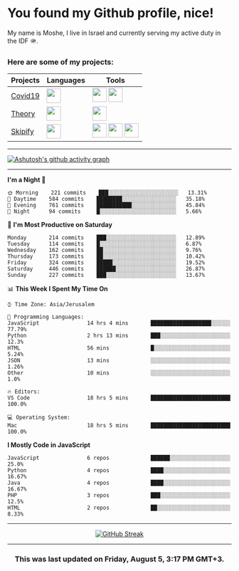 <h1>You found my Github profile, nice!</h1>
<p>
    My name is Moshe, I live in Israel and currently serving my active duty in the IDF 🪖.
</p>

<h3>Here are some of my projects:</h3>

| Projects                                          | Languages                                                                                   | Tools                                                                                                                                                                                                                                                                       |
| ------------------------------------------------- | ------------------------------------------------------------------------------------------- | --------------------------------------------------------------------------------------------------------------------------------------------------------------------------------------------------------------------------------------------------------------------------- |
| [Covid19](https://github.com/jewishmoses/covid19) | <img height="32" width="32" src="https://unpkg.com/simple-icons@v6/icons/php.svg" />        | <img height="32" width="32" src="https://unpkg.com/simple-icons@v6/icons/laravel.svg" /> <img height="32" width="32" src="https://unpkg.com/simple-icons@v6/icons/livewire.svg" />                                                                                          |
| [Theory](https://github.com/jewishmoses/theory)   | <img height="32" width="32" src="https://unpkg.com/simple-icons@v6/icons/python.svg" />     | <img height="32" width="32" src="https://unpkg.com/simple-icons@v6/icons/django.svg" />                                                                                                                                                                                     |
| [Skipify](https://github.com/jewishmoses/skipify) | <img height="32" width="32" src="https://unpkg.com/simple-icons@v6/icons/javascript.svg" /> | <img height="32" width="32" src="https://unpkg.com/simple-icons@v6/icons/sqlite.svg" /> <img height="32" width="32" src="https://unpkg.com/simple-icons@v6/icons/sequelize.svg" /> <img height="32" width="32" src="https://unpkg.com/simple-icons@v6/icons/express.svg" /> |

<hr />

[![Ashutosh's github activity graph](https://activity-graph.herokuapp.com/graph?username=jewishmoses&theme=github&bg_color=fff&line=216e39&color=000&point=000)](https://github.com/jewishmoses/github-readme-activity-graph)

<hr />

<!--START_SECTION:waka-->
**I'm a Night 🦉** 

```text
🌞 Morning    221 commits    ███░░░░░░░░░░░░░░░░░░░░░░   13.31% 
🌆 Daytime    584 commits    ████████░░░░░░░░░░░░░░░░░   35.18% 
🌃 Evening    761 commits    ███████████░░░░░░░░░░░░░░   45.84% 
🌙 Night      94 commits     █░░░░░░░░░░░░░░░░░░░░░░░░   5.66%

```
📅 **I'm Most Productive on Saturday** 

```text
Monday       214 commits    ███░░░░░░░░░░░░░░░░░░░░░░   12.89% 
Tuesday      114 commits    █░░░░░░░░░░░░░░░░░░░░░░░░   6.87% 
Wednesday    162 commits    ██░░░░░░░░░░░░░░░░░░░░░░░   9.76% 
Thursday     173 commits    ██░░░░░░░░░░░░░░░░░░░░░░░   10.42% 
Friday       324 commits    █████░░░░░░░░░░░░░░░░░░░░   19.52% 
Saturday     446 commits    ██████░░░░░░░░░░░░░░░░░░░   26.87% 
Sunday       227 commits    ███░░░░░░░░░░░░░░░░░░░░░░   13.67%

```


📊 **This Week I Spent My Time On** 

```text
⌚︎ Time Zone: Asia/Jerusalem

💬 Programming Languages: 
JavaScript               14 hrs 4 mins       ███████████████████░░░░░░   77.79% 
Python                   2 hrs 13 mins       ███░░░░░░░░░░░░░░░░░░░░░░   12.3% 
HTML                     56 mins             █░░░░░░░░░░░░░░░░░░░░░░░░   5.24% 
JSON                     13 mins             ░░░░░░░░░░░░░░░░░░░░░░░░░   1.26% 
Other                    10 mins             ░░░░░░░░░░░░░░░░░░░░░░░░░   1.0%

🔥 Editors: 
VS Code                  18 hrs 5 mins       █████████████████████████   100.0%

💻 Operating System: 
Mac                      18 hrs 5 mins       █████████████████████████   100.0%

```

**I Mostly Code in JavaScript** 

```text
JavaScript               6 repos             ██████░░░░░░░░░░░░░░░░░░░   25.0% 
Python                   4 repos             ████░░░░░░░░░░░░░░░░░░░░░   16.67% 
Java                     4 repos             ████░░░░░░░░░░░░░░░░░░░░░   16.67% 
PHP                      3 repos             ███░░░░░░░░░░░░░░░░░░░░░░   12.5% 
HTML                     2 repos             ██░░░░░░░░░░░░░░░░░░░░░░░   8.33%

```



<!--END_SECTION:waka-->

<hr />

<div align="center">

[![GitHub Streak](https://github-readme-streak-stats.herokuapp.com?user=jewishmoses&date_format=M%20j%5B%2C%20Y%5D)](https://git.io/streak-stats)

</div>

<hr/>

<div align="center">
    <h3>This was last updated on Friday, August 5, 3:17 PM GMT+3.</h3>
</div>
